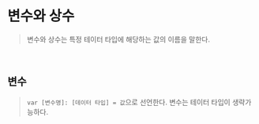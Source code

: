 # 변수와 상수

> 변수와 상수는 특정 테이터 타입에 해당하는 값의 이름을 말한다. 

<br/>


## 변수

> `var [변수명]: [데이터 타입] = 값`으로 선언한다.
> 변수는 테이터 타입이 생략가능하다.

